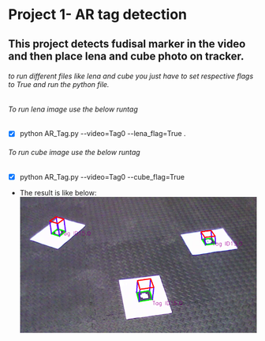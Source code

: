 # Project 1- AR tag detection
## This project detects fudisal marker in the video and then place lena and cube photo on tracker. 

###### to run different files like lena and cube you just have to set respective flags to True and run the python file. 
###### To run lena image use the below runtag
- [x] python AR_Tag.py --video=Tag0 --lena_flag=True .
###### To run cube image use the below runtag
- [x] python AR_Tag.py --video=Tag0 --cube_flag=True

- The result is like below:
![Cube_Detection](cube.png)
